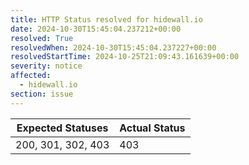 ```yaml
---
title: HTTP Status resolved for hidewall.io
date: 2024-10-30T15:45:04.237212+00:00
resolved: True
resolvedWhen: 2024-10-30T15:45:04.237227+00:00
resolvedStartTime: 2024-10-25T21:09:43.161639+00:00
severity: notice
affected:
  - hidewall.io
section: issue
---
```


| Expected Statuses | Actual Status  |
|-------------------|----------------|
| 200, 301, 302, 403 | 403 |
